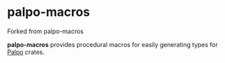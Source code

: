# palpo-macros

Forked from palpo-macros

**palpo-macros** provides procedural macros for easily generating types for [Palpo] crates.

[Palpo]: https://github.com/palpo/palpo/
